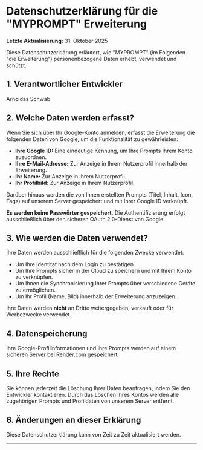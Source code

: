 # Datenschutzerklärung für die "MYPROMPT" Erweiterung

**Letzte Aktualisierung:** 31. Oktober 2025

Diese Datenschutzerklärung erläutert, wie "MYPROMPT" (im Folgenden "die Erweiterung") personenbezogene Daten erhebt, verwendet und schützt.

## 1. Verantwortlicher Entwickler

Arnoldas Schwab

## 2. Welche Daten werden erfasst?

Wenn Sie sich über Ihr Google-Konto anmelden, erfasst die Erweiterung die folgenden Daten von Google, um die Funktionalität zu gewährleisten:

*   **Ihre Google ID:** Eine eindeutige Kennung, um Ihre Prompts Ihrem Konto zuzuordnen.
*   **Ihre E-Mail-Adresse:** Zur Anzeige in Ihrem Nutzerprofil innerhalb der Erweiterung.
*   **Ihr Name:** Zur Anzeige in Ihrem Nutzerprofil.
*   **Ihr Profilbild:** Zur Anzeige in Ihrem Nutzerprofil.

Darüber hinaus werden die von Ihnen erstellten Prompts (Titel, Inhalt, Icon, Tags) auf unserem Server gespeichert und mit Ihrer Google ID verknüpft.

**Es werden keine Passwörter gespeichert.** Die Authentifizierung erfolgt ausschließlich über den sicheren OAuth 2.0-Dienst von Google.

## 3. Wie werden die Daten verwendet?

Ihre Daten werden ausschließlich für die folgenden Zwecke verwendet:

*   Um Ihre Identität nach dem Login zu bestätigen.
*   Um Ihre Prompts sicher in der Cloud zu speichern und mit Ihrem Konto zu verknüpfen.
*   Um Ihnen die Synchronisierung Ihrer Prompts über verschiedene Geräte zu ermöglichen.
*   Um Ihr Profil (Name, Bild) innerhalb der Erweiterung anzuzeigen.

Ihre Daten werden **nicht** an Dritte weitergegeben, verkauft oder für Werbezwecke verwendet.

## 4. Datenspeicherung

Ihre Google-Profilinformationen und Ihre Prompts werden auf einem sicheren Server bei Render.com gespeichert.

## 5. Ihre Rechte

Sie können jederzeit die Löschung Ihrer Daten beantragen, indem Sie den Entwickler kontaktieren. Durch das Löschen Ihres Kontos werden alle zugehörigen Prompts und Profildaten von unserem Server entfernt.

## 6. Änderungen an dieser Erklärung

Diese Datenschutzerklärung kann von Zeit zu Zeit aktualisiert werden.

---
